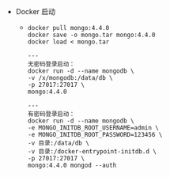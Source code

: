 - Docker 启动
	- ```
	  docker pull mongo:4.4.0
	  docker save -o mongo.tar mongo:4.4.0
	  docker load < mongo.tar
	  
	  ---
	  无密码登录启动：
	  docker run -d --name mongodb \
	  -v /x/mongodb:/data/db \
	  -p 27017:27017 \
	  mongo:4.4.0
	  
	  ---
	  有密码登录启动：
	  docker run -d --name mongodb \
	  -e MONGO_INITDB_ROOT_USERNAME=admin \
	  -e MONGO_INITDB_ROOT_PASSWORD=123456 \
	  -v 目录:/data/db \
	  -v 目录:/docker-entrypoint-initdb.d \
	  -p 27017:27017 \
	  mongo:4.4.0 mongod --auth
	  ```